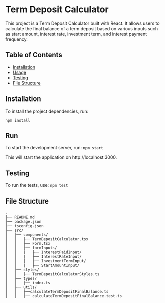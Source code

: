 # Term Deposit Calculator

This project is a Term Deposit Calculator built with React. It allows users to calculate the final balance of a term deposit based on various inputs such as start amount, interest rate, investment term, and interest payment frequency.

## Table of Contents

- [Installation](#installation)
- [Usage](#usage)
- [Testing](#testing)
- [File Structure](#file-structure)

## Installation

To install the project dependencies, run:

`npm install`

## Run
To start the development server, run: `npm start`

This will start the application on http://localhost:3000.

## Testing
To run the tests, use:
`npm test`

## File Structure
```
.
├── README.md
├── package.json
├── tsconfig.json
├── src/
│   ├── components/
│   │   ├── TermDepositCalculator.tsx
│   │   ├── Form.tsx
│   │   ├── formInputs/
│   │   |   ├── InterestPaidInput/
│   │   |   ├── InterestRateInput/
│   │   |   ├── InvestmentTermInput/
│   │   |   ├── StartAmountInput/
│   ├── styles/
│   │   ├── TermDepositCalculatorStyles.ts
│   ├── types/
│   │   ├── index.ts
│   ├── utils/
│   │   ├──calculateTermDepositFinalBalance.ts
│   │   ├── calculateTermDepositFinalBalance.test.ts
```

